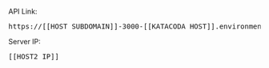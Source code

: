 API Link: <pre>https://[[HOST_SUBDOMAIN]]-3000-[[KATACODA_HOST]].environments.katacoda.com/</pre>

Server IP: <pre>[[HOST2_IP]]</pre>

